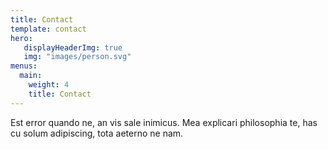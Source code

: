 ```yaml
---
title: Contact
template: contact
hero:
   displayHeaderImg: true
   img: "images/person.svg"
menus:
  main:
    weight: 4
    title: Contact
---
```


Est error quando ne, an vis sale inimicus. Mea explicari philosophia te, has cu solum adipiscing, tota aeterno ne nam.
